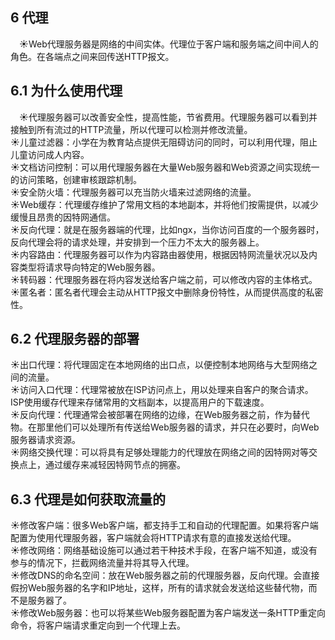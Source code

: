 ## 6 代理
&emsp;&#9728;Web代理服务器是网络的中间实体。代理位于客户端和服务端之间中间人的角色。在各端点之间来回传送HTTP报文。  
## 6.1 为什么使用代理
&emsp;&#9728;代理服务器可以改善安全性，提高性能，节省费用。代理服务器可以看到并接触到所有流过的HTTP流量，所以代理可以检测并修改流量。  
&#9728;儿童过滤器：小学在为教育站点提供无阻碍访问的同时，可以利用代理，阻止儿童访问成人内容。  
&#9728;文档访问控制：可以用代理服务器在大量Web服务器和Web资源之间实现统一的访问策略，创建审核跟踪机制。  
&#9728;安全防火墙：代理服务器可以充当防火墙来过滤网络的流量。  
&#9728;Web缓存：代理缓存维护了常用文档的本地副本，并将他们按需提供，以减少缓慢且昂贵的因特网通信。  
&#9728;反向代理：就是在服务器端的代理，比如ngx，当你访问百度的一个服务器时，反向代理会将的请求处理，并安排到一个压力不太大的服务器上。  
&#9728;内容路由：代理服务器可以作为内容路由器使用，根据因特网流量状况以及内容类型将请求导向特定的Web服务器。  
&#9728;转码器：代理服务器在将内容发送给客户端之前，可以修改内容的主体格式。  
&#9728;匿名者：匿名者代理会主动从HTTP报文中删除身份特性，从而提供高度的私密性。  
## 6.2 代理服务器的部署  
&#9728;出口代理：将代理固定在本地网络的出口点，以便控制本地网络与大型网络之间的流量。  
&#9728;访问入口代理：代理常被放在ISP访问点上，用以处理来自客户的聚合请求。ISP使用缓存代理来存储常用的文档副本，以提高用户的下载速度。  
&#9728;反向代理：代理通常会被部署在网络的边缘，在Web服务器之前，作为替代物。在那里他们可以处理所有传送给Web服务器的请求，并只在必要时，向Web服务器请求资源。  
&#9728;网络交换代理：可以将具有足够处理能力的代理放在网络之间的因特网对等交换点上，通过缓存来减轻因特网节点的拥塞。
## 6.3 代理是如何获取流量的
&#9728;修改客户端：很多Web客户端，都支持手工和自动的代理配置。如果将客户端配置为使用代理服务器，客户端就会将HTTP请求有意的直接发送给代理。  
&#9728;修改网络：网络基础设施可以通过若干种技术手段，在客户端不知道，或没有参与的情况下，拦截网络流量并将其导入代理。  
&#9728;修改DNS的命名空间：放在Web服务器之前的代理服务器，反向代理。会直接假扮Web服务器的名字和IP地址，这样，所有的请求就会发送给这些替代物，而不是服务器了。  
&#9728;修改Web服务器：也可以将某些Web服务器配置为客户端发送一条HTTP重定向命令，将客户端请求重定向到一个代理上去。

